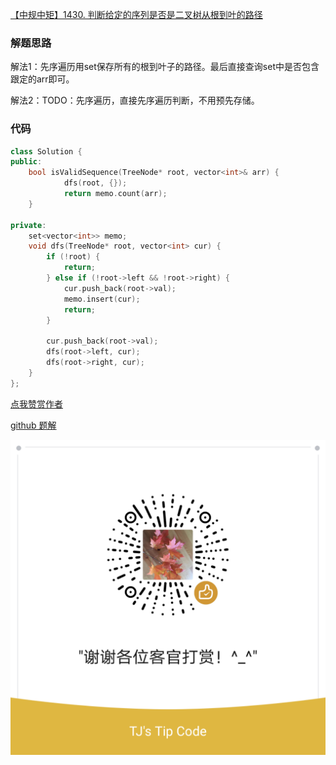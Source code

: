 [【中规中矩】1430. 判断给定的序列是否是二叉树从根到叶的路径](https://leetcode-cn.com/problems/check-if-a-string-is-a-valid-sequence-from-root-to-leaves-path-in-a-binary-tree/solution/zhong-gui-zhong-ju-1430-pan-duan-gei-din-ywam/)

### 解题思路
解法1：先序遍历用set保存所有的根到叶子的路径。最后直接查询set中是否包含跟定的arr即可。

解法2：TODO：先序遍历，直接先序遍历判断，不用预先存储。

### 代码

```cpp
class Solution {
public:
    bool isValidSequence(TreeNode* root, vector<int>& arr) {
            dfs(root, {});
            return memo.count(arr);
    }

private:
    set<vector<int>> memo;
    void dfs(TreeNode* root, vector<int> cur) {
        if (!root) {
            return;
        } else if (!root->left && !root->right) {
            cur.push_back(root->val);
            memo.insert(cur);
            return;
        }

        cur.push_back(root->val);
        dfs(root->left, cur);
        dfs(root->right, cur);
    }
};
```


[点我赞赏作者](https://github.com/jyj407/leetcode/blob/master/wechat%20reward%20QRCode.png)

[github 题解](https://github.com/jyj407/leetcode/blob/master/1430.md)

![Image](https://github.com/jyj407/leetcode/blob/master/wechat%20reward%20QRCode.png)
